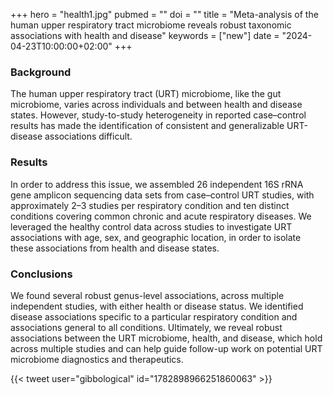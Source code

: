 +++
hero = "health1.jpg"
pubmed = ""
doi = ""
title = "Meta-analysis of the human upper respiratory tract microbiome reveals robust taxonomic associations with health and disease"
keywords = ["new"]
date = "2024-04-23T10:00:00+02:00"
+++

### Background

The human upper respiratory tract (URT) microbiome, like the gut microbiome, varies across individuals and between health and disease states. However, study-to-study heterogeneity in reported case–control results has made the identification of consistent and generalizable URT-disease associations difficult.

### Results

In order to address this issue, we assembled 26 independent 16S rRNA gene amplicon sequencing data sets from case–control URT studies, with approximately 2–3 studies per respiratory condition and ten distinct conditions covering common chronic and acute respiratory diseases. We leveraged the healthy control data across studies to investigate URT associations with age, sex, and geographic location, in order to isolate these associations from health and disease states.

### Conclusions

We found several robust genus-level associations, across multiple independent studies, with either health or disease status. We identified disease associations specific to a particular respiratory condition and associations general to all conditions. Ultimately, we reveal robust associations between the URT microbiome, health, and disease, which hold across multiple studies and can help guide follow-up work on potential URT microbiome diagnostics and therapeutics.

{{< tweet user="gibbological" id="1782898966251860063" >}}
